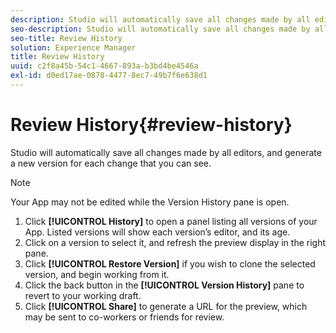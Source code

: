 ```yaml
---
description: Studio will automatically save all changes made by all editors, and generate a new version for each change that you can see.
seo-description: Studio will automatically save all changes made by all editors, and generate a new version for each change that you can see.
seo-title: Review History
solution: Experience Manager
title: Review History
uuid: c2f8a45b-54c1-4667-893a-b3bd4be4546a
exl-id: d0ed17ae-0878-4477-8ec7-49b7f6e638d1
---
```

# Review History{#review-history}

Studio will automatically save all changes made by all editors, and generate a new version for each change that you can see.

>[!NOTE]
>
>Your App may not be edited while the Version History pane is open.

1. Click **[!UICONTROL History]** to open a panel listing all versions of your App. Listed versions will show each version’s editor, and its age.
1. Click on a version to select it, and refresh the preview display in the right pane.
1. Click **[!UICONTROL Restore Version]** if you wish to clone the selected version, and begin working from it.
1. Click the back button in the **[!UICONTROL Version History]** pane to revert to your working draft.
1. Click **[!UICONTROL Share]** to generate a URL for the preview, which may be sent to co-workers or friends for review.
